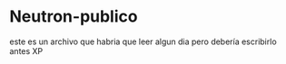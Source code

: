 # Neutron-publico

este es un archivo que habria que leer algun dia
pero debería escribirlo antes XP
